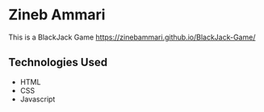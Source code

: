 # Zineb Ammari
This is a BlackJack Game
https://zinebammari.github.io/BlackJack-Game/
## Technologies Used
- HTML
- CSS
- Javascript
 


